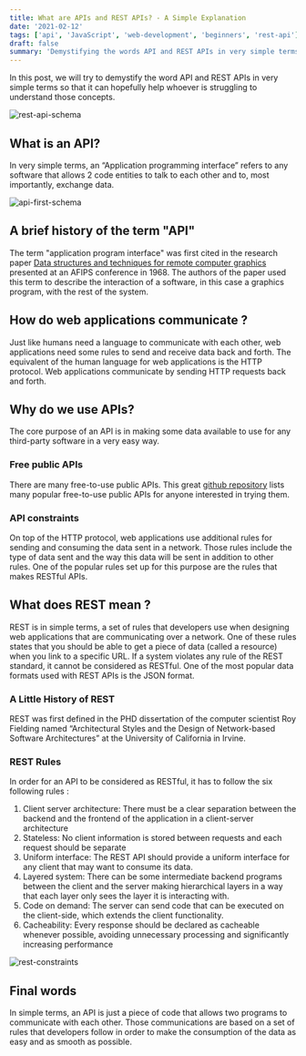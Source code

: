 ```yaml
---
title: What are APIs and REST APIs? - A Simple Explanation
date: '2021-02-12'
tags: ['api', 'JavaScript', 'web-development', 'beginners', 'rest-api']
draft: false
summary: 'Demystifying the words API and REST APIs in very simple terms'
---
```


In this post, we will try to demystify the word API and REST APIs in very simple terms so that it can hopefully help whoever is struggling to understand those concepts.

![rest-api-schema](/static/images/rest-api-schema.png)

## What is an API?

In very simple terms, an “Application programming interface” refers to any software that allows 2 code entities to talk to each other and to, most importantly, exchange data.

![api-first-schema](/static/images/api-first-schema.jpeg)

## A brief history of the term "API"

The term "application program interface" was first cited in the research paper [Data structures and techniques for remote computer graphics](https://www.computer.org/csdl/pds/api/csdl/proceedings/download-article/12OmNyRPgFZ/pdf) presented at an AFIPS conference in 1968.
The authors of the paper used this term to describe the interaction of a software, in this case a graphics program, with the rest of the system.

## How do web applications communicate ?

Just like humans need a language to communicate with each other, web applications need some rules to send and receive data back and forth.
The equivalent of the human language for web applications is the HTTP protocol. Web applications communicate by sending HTTP requests back and forth.

## Why do we use APIs?

The core purpose of an API is in making some data available to use for any third-party software in a very easy way.

### Free public APIs

There are many free-to-use public APIs. This great [github repository](https://github.com/public-apis/public-apis) lists many popular free-to-use public APIs for anyone interested in trying them.

### API constraints

On top of the HTTP protocol, web applications use additional rules for sending and consuming the data sent in a network.
Those rules include the type of data sent and the way this data will be sent in addition to other rules. One of the popular rules set up for this purpose are the rules that makes RESTful APIs.

## What does REST mean ?

REST is in simple terms, a set of rules that developers use when designing web applications that are communicating over a network.
One of these rules states that you should be able to get a piece of data (called a resource) when you link to a specific URL.
If a system violates any rule of the REST standard, it cannot be considered as RESTful. One of the most popular data formats used with REST APIs is the JSON format.

### A Little History of REST

REST was first defined in the PHD dissertation of the computer scientist Roy Fielding named “Architectural Styles and the Design of Network-based Software Architectures” at the University of California in Irvine.

### REST Rules

In order for an API to be considered as RESTful, it has to follow the six following rules :

1. Client server architecture: There must be a clear separation between the backend and the frontend of the application in a client-server architecture
2. Stateless: No client information is stored between requests and each request should be separate
3. Uniform interface: The REST API should provide a uniform interface for any client that may want to consume its data.
4. Layered system: There can be some intermediate backend programs between the client and the server making hierarchical layers in a way that each layer only sees the layer it is interacting with.
5. Code on demand: The server can send code that can be executed on the client-side, which extends the client functionality.
6. Cacheability: Every response should be declared as cacheable whenever possible, avoiding unnecessary processing and significantly increasing performance

![rest-constraints](/static/images/rest-constraints.png)

## Final words

In simple terms, an API is just a piece of code that allows two programs to communicate with each other.
Those communications are based on a set of rules that developers follow in order to make the consumption of the data as easy and as smooth as possible.
